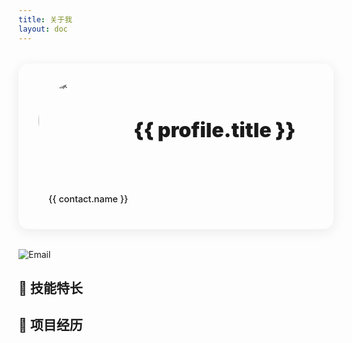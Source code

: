 ```yaml
---
title: 关于我
layout: doc
---
```


<script setup>
import { VPTeamMembers } from 'vitepress/theme'
import Nav from '../.vitepress/theme/components/nav.vue'
import SkillTag from '../.vitepress/theme/components/SkillTag.vue'
import TypeWriter from '../.vitepress/theme/components/TypeWriter.vue'

const skills = [
  {
    title: 'HTML',
    icon: 'https://api.iconify.design/logos:html-5.svg',
    color: '#E34F26'
  },
  {
    title: 'CSS',
    icon: 'https://api.iconify.design/logos:css-3.svg',
    color: '#1572B6'
  },
  {
    title: 'JavaScript',
    icon: 'https://api.iconify.design/logos:javascript.svg',
    color: '#F7DF1E'
  },
  {
    title: 'Vue',
    icon: 'https://api.iconify.design/logos:vue.svg',
    color: '#4FC08D'
  }
  ,
  {
    title: 'Git',
    icon: 'https://api.iconify.design/logos:git-icon.svg',
    color: '#dc4c31'
  },
  {
    title:'Github',
    icon:'https://api.iconify.design/logos:github-icon.svg',
    color:'#b7c2b7',
  },
  {
    title:'TypeScript',
    icon:'https://api.iconify.design/logos:typescript-icon.svg',
    color:'#3389fe',
  },
  {
    title:'Node.js',
    icon:'https://api.iconify.design/logos:nodejs-icon.svg',
    color:'#379337'
  },
  {
    title: 'Vite',
    icon:'https://api.iconify.design/logos:vitejs.svg',
    color:'#5e65e9'
  },
  {
    title:'Markdown',
    icon:'https://api.iconify.design/logos:markdown.svg',
    color:'#6e7681'
  },
  {
    title:'React',
    icon:'https://api.iconify.design/logos:react.svg',
    color:'#66d3f1'
  },
  {
    title:'Next.js',
    icon:'https://api.iconify.design/logos:nextjs-icon.svg',
    color:''
  },
  {
    title:'Ant Design',
    icon:'https://api.iconify.design/logos:ant-design.svg',
    color:'#176fe9'
  },
  {
    title:'Npm',
    icon:'https://api.iconify.design/logos:npm-icon.svg',
    color:'#c74342'
  },
  {
    title:'Pyhton',
    icon:'https://api.iconify.design/logos:python.svg',
    color:'#e0cb1d'
  }
]

const projects = [
  {
    title: '代办事项',
    desc: '基于Electron+Vue3+TS的桌面级应用',
    url: 'https://github.com/myfishdream/to-dos',
    badge: 'Beta',
    badgeType: 'beta',
    icon: 'https://api.iconify.design/logos:todoist.svg'
  },
  // {
  //   title: '项目模板',
  //   desc: 'Vue3 + TypeScript 项目模板',
  //   url: 'https://github.com/your-repo',
  //   badge: 'NEW',
  //   badgeType: 'new'
  // }
]

const profile = {
  name: 'Yu Meng',
  title: '鱼梦江湖',
  avatar: 'https://s21.ax1x.com/2025/02/07/pEm9bQO.jpg',
  bio: [
    '永远别让考试分数定义你的价值',
    '不要害怕尝试新技术，失败是成功路上的必经之路。',
    '成长是一场与自己的较量，你只需要比昨天的自己更好。',
    '每一个Bug都是一次成长的机会。',
    '每一次优化，都是对完美的追求。',
    '技术没有终点，只有不断的学习和突破。'
  ],
  contacts: [
    {
      icon: 'github',
      name: 'GitHub',
      link: 'https://github.com/myfishdream'
    },
    {
      icon: 'email',
      name: 'Email',
      link: 'mailto:yumengjianghu@outlook.com'
    },
      {
      icon: 'home',
      name: 'Home',
      link: 'https://xxx.yumeng.icu'
    },
    // 图标由样式匹配，新增项需添加图标
  ]
}
</script>

<div class="profile-container">
  <div class="profile-card">
    <div class="profile-header">
      <div class="avatar-container">
        <img :src="profile.avatar" alt="头像" class="avatar">
      </div>
      <div class="profile-info">
        <h1 class="name">{{ profile.name }}</h1>
        <p class="title">{{ profile.title }}</p>
        <p class="bio">
        <!--:typeSpeed="80"
            :deleteSpeed="40"
            :delayBetween="2000" -->
          <TypeWriter 
            :texts="profile.bio"
            :typeSpeed="30"
            :deleteSpeed="30"
            :delayBetween="2000"
          />
        </p>
      </div>
    </div>
    <div class="contact-links">
      <a v-for="contact in profile.contacts" 
         :key="contact.link"
         :href="contact.link"
         class="contact-item"
         :class="contact.icon"
         target="_blank"
         rel="noopener">
        <span class="contact-name">{{ contact.name }}</span>
      </a>
    </div>
  </div>
</div>

![Email](https://img.shields.io/badge/Email-yumengjianghu@outlook.com-blue?style=for-the-badge&logo=gmail&logoColor=white)

## 🎯 技能特长

<SkillTag :skills="skills"/>

## 💼 项目经历  

<Nav :tools="projects"/>

<Giscus/>

<style scoped>
.profile-container {
  margin: 2rem 0;
}

.profile-card {
  background: var(--vp-c-bg-soft);
  border-radius: 16px;
  padding: 2rem;
  box-shadow: 0 4px 20px rgba(0, 0, 0, 0.08);
  transition: all 0.3s ease;
}

.profile-card:hover {
  transform: translateY(-2px);
  box-shadow: 0 6px 24px rgba(0, 0, 0, 0.12);
}

.profile-header {
  display: flex;
  gap: 2rem;
  align-items: center;
}

.avatar-container {
  position: relative;
  width: 120px;
  height: 120px;
  border-radius: 60px;
  overflow: hidden;
  background: var(--vp-c-bg);
  border: 3px solid var(--vp-c-brand);
  flex-shrink: 0;
  display: flex;
  align-items: center;
  justify-content: center;
}

.avatar {
  width: 120%;
  height: 120%;
  object-fit: cover;
  object-position: center;
  transform-origin: center;
  transform: scale(1);
  transition: transform 0.3s ease;
}

.avatar-container:hover .avatar {
  transform: scale(1.1);
}

.profile-info {
  flex: 1;
}

.name {
  margin: 0;
  font-size: 2rem;
  background: linear-gradient(120deg, var(--vp-c-brand), var(--vp-c-brand-light));
  -webkit-background-clip: text;
  -webkit-text-fill-color: transparent;
  line-height: 1.2;
}

.title {
  margin: 0.5rem 0;
  font-size: 2rem;
  color: var(--vp-c-text-2);
  font-weight: 1000;
}

.bio {
  margin: 0.5rem 0;
  color: var(--vp-c-text-1);
  line-height: 1.6;
  font-size: 1.1rem;
  display: flex;
  align-items: center;
}

.contact-links {
  display: flex;
  gap: 1rem;
  margin-top: 1.5rem;
  padding-top: 1.5rem;
  border-top: 1px solid var(--vp-c-divider);
}

.contact-item {
  display: inline-flex;
  align-items: center;
  padding: 0.5rem 1rem;
  border-radius: 8px;
  background: var(--vp-c-bg);
  color: var(--vp-c-text-1);
  text-decoration: none;
  font-size: 0.9rem;
  font-weight: 500;
  transition: all 0.3s ease;
  border: 1px solid var(--vp-c-divider);
}

.contact-item:hover {
  background: var(--vp-c-brand);
  color: white;
  border-color: var(--vp-c-brand);
  transform: translateY(-2px);
}
/* 其他图标在此添加 */
.contact-item.github::before {
  content: '🐱';
  margin-right: 0.5rem;
}

.contact-item.email::before {
  content: '📧';
  margin-right: 0.5rem;
}

.contact-item.home::before {
  content: '🏳‍🌈';
  margin-right: 0.5rem;
}

.contact-item.other::before {
  content: '📦';
  margin-right: 0.5rem;
}
/* 深色模式适配 */
@media (prefers-color-scheme: dark) {
  .profile-card {
    box-shadow: 0 4px 20px rgba(0, 0, 0, 0.2);
  }
  
  .profile-card:hover {
    box-shadow: 0 6px 24px rgba(0, 0, 0, 0.3);
  }
  
  .avatar-container {
    border-width: 2px;
  }
}

/* 移动端适配 */
@media (max-width: 768px) {
  .profile-card {
    padding: 1.5rem;
  }
  
  .profile-header {
    flex-direction: column;
    text-align: center;
    gap: 1rem;
  }
  
  .avatar-container {
    width: 100px;
    height: 100px;
    border-radius: 50px;
    margin: 0 auto;
  }
  
  .contact-links {
    flex-wrap: wrap;
    justify-content: center;
  }
  
  .name {
    font-size: 1.5rem;
  }
  
  .title {
    font-size: 1rem;
  }

  .avatar {
    width: 120%;
    height: 120%;
  }

  .bio {
    font-size: 0.9rem;
  }
}
</style>
